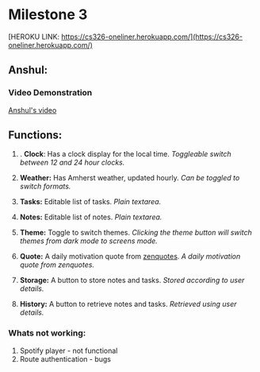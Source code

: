 # Milestone 3

[HEROKU LINK: https://cs326-oneliner.herokuapp.com/](https://cs326-oneliner.herokuapp.com/)

## Anshul:

### Video Demonstration
[Anshul's video](https://drive.google.com/file/d/1HZKlp04H1VUVOHc1Fqcj5TxJ9Z8Nb6ZA/view?usp=sharing)

## Functions:
1. . **Clock**: Has a clock display for the local time. *Toggleable  switch between 12 and 24 hour clocks.*

2. **Weather:** Has Amherst weather, updated hourly. *Can be toggled to switch formats.*

3. **Tasks:** Editable list of tasks. *Plain textarea.*

4. **Notes:** Editable list of notes. *Plain textarea.*

5. **Theme:** Toggle to switch themes. *Clicking the theme button will switch themes from dark mode to screens mode.*

6. **Quote:** A daily motivation quote from [zenquotes](https://zenquotes.io/). *A daily motivation quote from zenquotes.*

7. **Storage:** A button to store notes and tasks. *Stored according to user details.*

8. **History:** A button to retrieve notes and tasks. *Retrieved using user details.*

### Whats not working:
1. Spotify player - not functional
2. Route authentication - bugs
